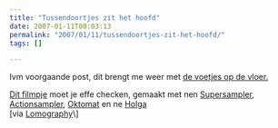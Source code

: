 ```yaml
---
title: "Tussendoortjes zit het hoofd"
date: 2007-01-11T00:03:13
permalink: "2007/01/11/tussendoortjes-zit-het-hoofd/"
tags: []

---
```

Ivm voorgaande post, dit brengt me weer met [de voetjes op de vloer.](http://www.retrothing.com/2007/01/the_iphone_smok.html "http://www.retrothing.com/2007/01/the_iphone_smok.html")

[Dit filmpje](http://www.youtube.com/watch?v=sFX4aKORNFg "http://www.youtube.com/watch?v=sFX4aKORNFg") moet je effe checken, gemaakt met nen [Supersampler](http://shop.lomography.com/supersampler), [Actionsampler](http://shop.lomography.com/actionsampler), [Oktomat](http://shop.lomography.com/oktomat) en ne [Holga  
](http://shop.lomography.com/holga)\[via [Lomography](http://www.lomography.com/blog/?id=363&referer=blog "http://www.lomography.com/blog/?id=363&referer=blog")\]
